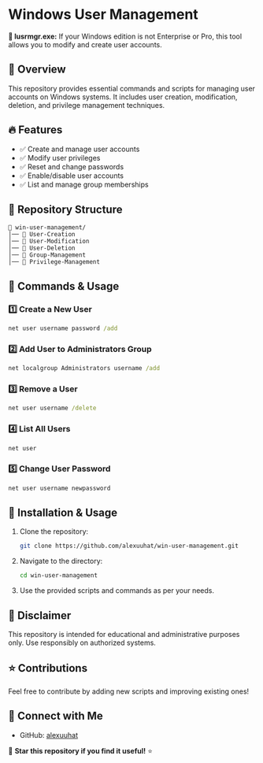 # Windows User Management

**🚀 lusrmgr.exe:** If your Windows edition is not Enterprise or Pro, this tool allows you to modify and create user accounts.

## 📌 Overview
This repository provides essential commands and scripts for managing user accounts on Windows systems. It includes user creation, modification, deletion, and privilege management techniques.

## 🔥 Features
- ✅ Create and manage user accounts
- ✅ Modify user privileges
- ✅ Reset and change passwords
- ✅ Enable/disable user accounts
- ✅ List and manage group memberships

## 📂 Repository Structure
```
📁 win-user-management/
│── 📁 User-Creation
│── 📁 User-Modification
│── 📁 User-Deletion
│── 📁 Group-Management
│── 📁 Privilege-Management
```

## 🚀 Commands & Usage

### 1️⃣ Create a New User
```cmd
net user username password /add
```

### 2️⃣ Add User to Administrators Group
```cmd
net localgroup Administrators username /add
```

### 3️⃣ Remove a User
```cmd
net user username /delete
```

### 4️⃣ List All Users
```cmd
net user
```

### 5️⃣ Change User Password
```cmd
net user username newpassword
```

## 🔧 Installation & Usage
1. Clone the repository:
   ```bash
   git clone https://github.com/alexuuhat/win-user-management.git
   ```
2. Navigate to the directory:
   ```bash
   cd win-user-management
   ```
3. Use the provided scripts and commands as per your needs.

## 📜 Disclaimer
This repository is intended for educational and administrative purposes only. Use responsibly on authorized systems.

## ⭐ Contributions
Feel free to contribute by adding new scripts and improving existing ones!

## 📢 Connect with Me
- GitHub: [alexuuhat](https://github.com/alexuuhat)

🔹 **Star this repository if you find it useful!** ⭐
